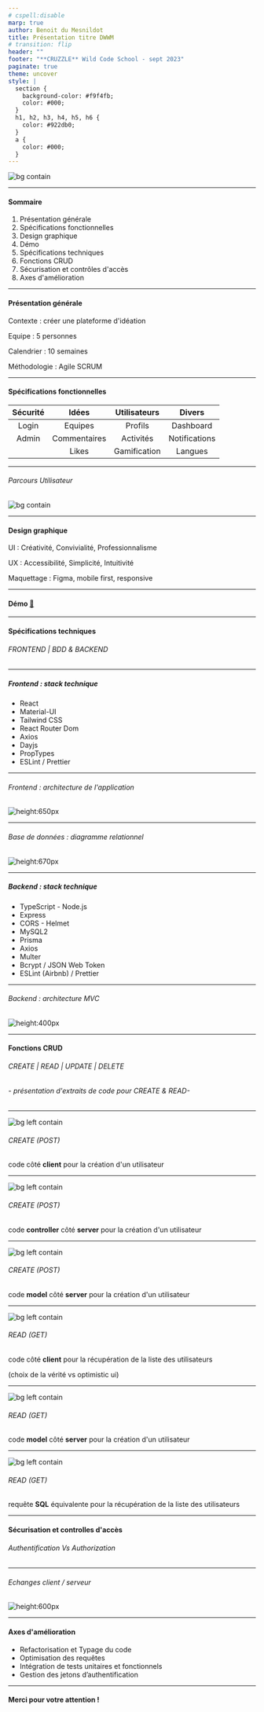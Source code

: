 ```yaml
---
# cspell:disable
marp: true
author: Benoit du Mesnildot
title: Présentation titre DWWM
# transition: flip
header: ""
footer: "**CRUZZLE** Wild Code School - sept 2023"
paginate: true
theme: uncover
style: |
  section {
    background-color: #f9f4fb;
    color: #000;
  }
  h1, h2, h3, h4, h5, h6 {
    color: #922db0;
  }
  a {
    color: #000;
  }
---
```


<!-- _paginate: false -->

![bg contain](assets/fullLogo.svg)

---
#### Sommaire

1. Présentation générale
2. Spécifications fonctionnelles
3. Design graphique
4. Démo
5. Spécifications techniques
6. Fonctions CRUD
7. Sécurisation et contrôles d'accès
8. Axes d'amélioration

---

#### Présentation générale

Contexte : créer une plateforme d'idéation

Equipe : 5 personnes

Calendrier : 10 semaines

Méthodologie : Agile SCRUM


---

#### Spécifications fonctionnelles
| Sécurité | Idées | Utilisateurs | Divers |
| :---: | :---: | :---: | :---: |
| Login | Equipes | Profils | Dashboard |
| Admin | Commentaires | Activités | Notifications |
|  | Likes | Gamification | Langues |


---
<style scoped>section { justify-content: start; padding: 8px }</style>
<!-- _footer: "" -->

###### Parcours Utilisateur

![bg contain](assets/experienceMap.png)

---

#### Design graphique
UI : Créativité, Convivialité, Professionnalisme

UX : Accessibilité, Simplicité, Intuitivité

Maquettage : Figma, mobile first, responsive

---

#### Démo [:link:](http://localhost:3000/)

---

#### Spécifications techniques
###### FRONTEND | BDD & BACKEND

---

##### Frontend : stack technique

- React
- Material-UI
- Tailwind CSS
- React Router Dom
- Axios
- Dayjs
- PropTypes
- ESLint / Prettier

---
<style scoped>section { justify-content: start; line-height:0 }</style>
<!-- _footer: "" -->

###### Frontend : architecture de l'application

![height:650px](assets/architectureClient.png)

---
<style scoped>section { justify-content: start; line-height:0 }</style>
<!-- _footer: "" -->

###### Base de données : diagramme relationnel

![height:670px](assets/db-diagram.png)

---

##### Backend : stack technique

- TypeScript - Node.js
- Express
- CORS - Helmet
- MySQL2
- Prisma
- Axios
- Multer
- Bcrypt / JSON Web Token
- ESLint (Airbnb) / Prettier

---
<!-- _footer: "" -->

###### Backend : architecture MVC

![height:400px](assets/architectureServer.png)

---

#### Fonctions CRUD
###### CREATE | READ | UPDATE | DELETE
###### _- présentation d'extraits de code pour CREATE & READ-_

---

![bg left contain](assets/crud-create-frontend.png)

###### CREATE (POST)
code côté __client__ pour la création d'un utilisateur

---

![bg left  contain ](assets/crud-create-backend-1.png)

###### CREATE (POST)
code __controller__ côté __server__ pour la création d'un utilisateur


---

![bg left contain](assets/crud-create-backend-2.png)

###### CREATE (POST)
code __model__ côté __server__ pour la création d'un utilisateur

---

![bg left contain](assets/crud-read-frontend.png)

###### READ (GET)
code côté __client__ pour la récupération de la liste des utilisateurs

(choix de la vérité vs optimistic ui)

---

![bg left contain](assets/crud-read-backend.png)

###### READ (GET)
code __model__ côté __server__ pour la création d'un utilisateur

---

![bg left contain](assets/crud-read-backend-sql.png)

###### READ (GET)
requête __SQL__ équivalente pour la récupération de la liste des utilisateurs

---

#### Sécurisation et controlles d'accès
###### Authentification Vs Authorization

---
<!-- _footer: "" -->

###### Echanges client / serveur
![height:600px](assets/auth0.png)

---

#### Axes d'amélioration
- Refactorisation et Typage du code
- Optimisation des requêtes
- Intégration de tests unitaires et fonctionnels
- Gestion des jetons d’authentification

---

#### Merci pour votre attention !
